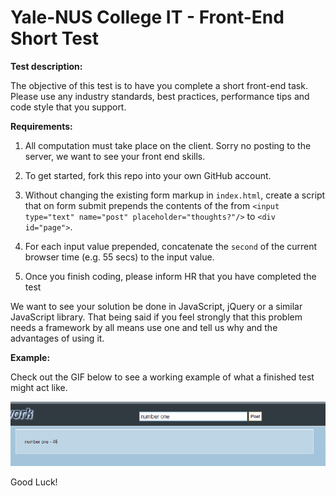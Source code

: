 Yale-NUS College IT - Front-End Short Test
==========================================

**Test description:**

The objective of this test is to have you complete a short front-end task. Please use any industry standards, best practices, performance tips and code style that you support. 

**Requirements:**

1. All computation must take place on the client. Sorry no posting to the server, we want to see your front end skills.

2. To get started, fork this repo into your own GitHub account.

3. Without changing the existing form markup in `index.html`, create a script that on form submit prepends the contents of the from `<input type="text" name="post" placeholder="thoughts?"/>` to `<div id="page">`. 

4. For each input value prepended, concatenate the `second` of the current browser time (e.g. 55 secs) to the input value.

5. Once you finish coding, please inform HR that you have completed the test

We want to see your solution be done in JavaScript, jQuery or a similar JavaScript library. That being said if you feel strongly that this problem needs a framework by all means use one and tell us why and the advantages of using it.

**Example:**

Check out the GIF below to see a working example of what a finished test might act like. 

![](steps.gif)

Good Luck!
